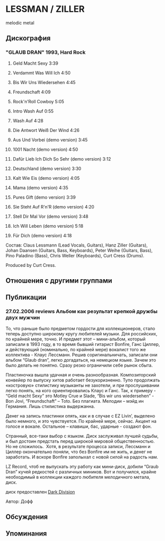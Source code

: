 # LESSMAN / ZILLER

melodic metal

## Дискография

### "GLAUB DRAN" 1993, Hard Rock

1. Geld Macht Sexy 3:39 
2. Verdammt Was Will Ich 4:50 
3. Bis Wir Uns Wiedersehen 4:45 
4. Freundschaft 4:09 
5. Rock'n'Roll Cowboy 5:05 
6. Intro Wash Auf 0:55 
7. Wash Auf 4:28 
8. Die Antwort Wei&#223; Der Wind 4:26 

9. Aus Und Vorbei (demo version) 3:45 
10. 1001 Nacht (demo version) 4:50 
11. Daf&#252;r Lieb Ich Dich So Sehr (demo version) 3:12 
12. Deutschland (demo version) 3:30 
13. Kalt Wie Eis (demo version) 4:05 
14. Mama (demo version) 4:35 
15. Pures Gift (demo version) 3:39 
16. Sie Steht Auf R'n'R (demo version) 4:20 
17. Stell Dir Mal Vor (demo version) 3:48 
18. Ich Will Leben (demo version) 5:18 
19. F&#252;r Dich (demo version) 4:18

Состав: 
Claus Lessmann (Lead Vocals, Guitars), 
Hanz Ziller (Guitars), 
Johan Daansen (Guitars, Bass, Keyboards), 
Peter Weihe (Guitars, Bass), 
Pino Paladino (Bass), 
Chris Weller (Keyboards), 
Curt Cress (Drums). 

Produced by Curt Cress.


## Отношения с другими группами


## Публикации

### 27.02.2006 reviews Альбом как результат крепкой дружбы двух мужчин

<P>То, что раньше было предметом гордости для коллекционеров, стало теперь доступно широкому кругу любителей музыки. Для российских, по крайней мере, точно. И предмет этот – мини-альбом, который записали в 1993 году, в то время бывший гитарист Bonfire, Ганс Циллер, и действующий (номинально, по крайней мере) вокалист того же коллектива - Клаус Лессманн. Решив соригинальничать, записали они альбом “Glaub dran”, легко догадаться, на немецком языке. Зачем это было делать не понятно. Сразу резко ограничили себе рынок сбыта. </P>
<P>Пластиночка вышла удачная и очень разнообразная. Композиторский конвейер по выпуску хитов работает безукоризненно. Тупо продолжать «костровую» стилистику музыканты не захотели, и при прослушивании легко понять, на кого ориентировались Клаус и Ганс. Так, к примеру - “Geld macht Sexy” это<SPAN> <SPAN lang=EN-US>Motley Crue </SPAN></SPAN>и<SPAN> <SPAN lang=EN-US>Slade, “Bis wir uns wiedersehen” - Bon Jovi, “Freundschaft” – Toto. </SPAN></SPAN>Без плагиата. Мелодии – мэйд ин Германия. Лишь стилистика выдержанна.</P>
<P>Денег на запись пластинки опять, как и в случае с EZ Livin’, выделено было немного, и это чувствуется. По крайней мере, сейчас. Акцент на голосе и вокале. Остальное – клавиши, бас, ударные - создают фон. </P>
<P>Странный, все-таки выбор с языком. Диск заслуживал лучшей судьбы, и был достоин предстать перед широкой мировой общественностью. Но не сложилось.&nbsp; Хотя, в результате процесса записи, Лессманн и Циллер окончательно поняли, что без Bonfire им не жить, и денег не заработать. И вскоре Bonfire заполыхал с новой силой на радость нам. </P>
<P>LZ Record, чтоб не выпускать эту работу как мини-диск, добили “Graub Dran” кучей редкостей с различных миников. Вот и получился, крайне необходимый в коллекции каждого любителя мелодичного метала, диск. </P>
<P>диск предоставлен <A href="http://www.darkdivision.ru/">Dark Division</A></P>
Автор: Дофф


## Обсуждения


## Упоминания

